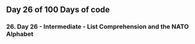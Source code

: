 ## Day 26 of 100 Days of code

### 26. Day 26 - Intermediate - List Comprehension and the NATO Alphabet